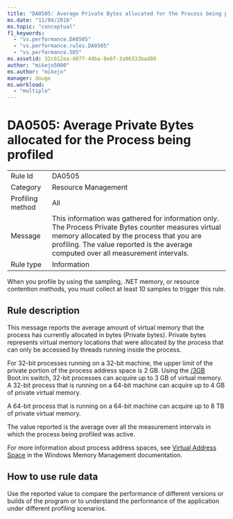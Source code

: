 ```yaml
---
title: "DA0505: Average Private Bytes allocated for the Process being profiled | Microsoft Docs"
ms.date: "11/04/2016"
ms.topic: "conceptual"
f1_keywords: 
  - "vs.performance.DA0505"
  - "vs.performance.rules.DA0505"
  - "vs.performance.505"
ms.assetid: 32c612ea-d077-44ba-8e6f-3a96333bad00
author: "mikejo5000"
ms.author: "mikejo"
manager: douge
ms.workload: 
  - "multiple"
---
```

# DA0505: Average Private Bytes allocated for the Process being profiled

|||  
|-|-|  
|Rule Id|DA0505|  
|Category|Resource Management|  
|Profiling method|All|  
|Message|This information was gathered for information only. The Process Private Bytes counter measures virtual memory allocated by the process that you are profiling. The value reported is the average computed over all measurement intervals.|  
|Rule type|Information|  

 When you profile by using the sampling, .NET memory, or resource contention methods, you must collect at least 10 samples to trigger this rule.  

## Rule description  
 This message reports the average amount of virtual memory that the process has currently allocated in bytes (Private bytes). Private bytes represents virtual memory locations that were allocated by the process that can only be accessed by threads running inside the process.  

 For 32-bit processes running on a 32-bit machine, the upper limit of the private portion of the process address space is 2 GB. Using the [/3GB](http://go.microsoft.com/fwlink/?LinkId=177831) Boot.ini switch, 32-bit processes can acquire up to 3 GB of virtual memory. A 32-bit process that is running on a 64-bit machine can acquire up to 4 GB of private virtual memory.  

 A 64-bit process that is running on a 64-bit machine can acquire up to 8 TB of private virtual memory.  

 The value reported is the average over all the measurement intervals in which the process being profiled was active.  

 For more information about process address spaces, see [Virtual Address Space](http://go.microsoft.com/fwlink/?LinkId=177832) in the Windows Memory Management documentation.  

## How to use rule data  
 Use the reported value to compare the performance of different versions or builds of the program or to understand the performance of the application under different profiling scenarios.
